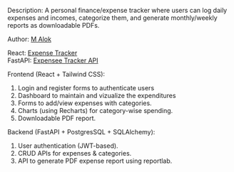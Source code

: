 Description: A personal finance/expense tracker where users can log daily expenses and incomes, categorize them, and generate monthly/weekly reports as downloadable PDFs.

Author: [M Alok](https://m-alok.onrender.com)

React: [Expense Tracker](https://expense-tracker-eight-ivory-76.vercel.app)
<br>
FastAPI: [Expensee Tracker API](https://expense-tracker-dah0.onrender.com/docs)

Frontend (React + Tailwind CSS):
1. Login and register forms to authenticate users
2. Dashboard to maintain and vizualize the expenditures
3. Forms to add/view expenses with categories.
4. Charts (using Recharts) for category-wise spending.
5. Downloadable PDF report.

Backend (FastAPI + PostgresSQL + SQLAlchemy):
1. User authentication (JWT-based).
2. CRUD APIs for expenses & categories.
3. API to generate PDF expense report using reportlab.
